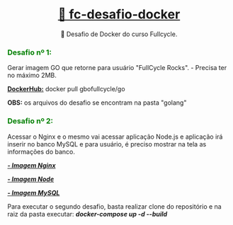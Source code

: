 <h1 align="center">
    <a href="https://fullcycle.com.br/">🔗 fc-desafio-docker</a>
</h1>
<p align="center">🚀 Desafio de Docker do curso Fullcycle.</p>



<h3><strong><span style="color:green">Desafio nº 1:</span></strong></h3>

Gerar imagem GO que retorne para usuário "FullCycle Rocks". 
    - Precisa ter no máximo 2MB.
<p><a href="https://hub.docker.com/r/gbofullcycle/go"><strong>DockerHub:</strong></a> docker pull gbofullcycle/go</p>

<strong>OBS:</strong> os arquivos do desafio se encontram na pasta "golang"

<h3><strong><span style="color:green">Desafio nº 2:</span></strong></h3>

Acessar o Nginx e o mesmo vai acessar aplicação Node.js e aplicação irá inserir no banco MySQL e para usuário, é preciso mostrar na tela as informações do banco.
    <p>_<a href="https://hub.docker.com/r/gbofullcycle/nginx-desafio-fc"><strong>- Imagem Nginx</strong></a>_</p>
    <p>_<a href="https://hub.docker.com/r/gbofullcycle/node-desafio-fc"><strong>- Imagem Node</strong></a>_</p>
    <p>_<a href="https://hub.docker.com/r/gbofullcycle/mysql-desafio-fc"><strong>- Imagem MySQL</strong></a>_</p>

Para executar o segundo desafio, basta realizar clone do repositório e na raiz da pasta executar: <strong>_docker-compose up -d --build_</strong>


